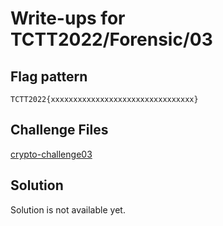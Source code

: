 # Write-ups for TCTT2022/Forensic/03

## Flag pattern

`TCTT2022{xxxxxxxxxxxxxxxxxxxxxxxxxxxxxxxx}`

## Challenge Files

[crypto-challenge03](./crypto-challenge03.zip)

## Solution

Solution is not available yet.
